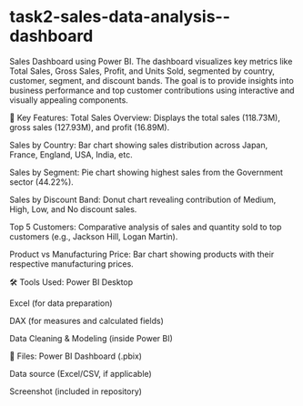 # task2-sales-data-analysis--dashboard
Sales Dashboard using Power BI. The dashboard visualizes key metrics like Total Sales, Gross Sales, Profit, and Units Sold, segmented by country, customer, segment, and discount bands. The goal is to provide insights into business performance and top customer contributions using interactive and visually appealing components.

🚀 Key Features:
Total Sales Overview: Displays the total sales (118.73M), gross sales (127.93M), and profit (16.89M).

Sales by Country: Bar chart showing sales distribution across Japan, France, England, USA, India, etc.

Sales by Segment: Pie chart showing highest sales from the Government sector (44.22%).

Sales by Discount Band: Donut chart revealing contribution of Medium, High, Low, and No discount sales.

Top 5 Customers: Comparative analysis of sales and quantity sold to top customers (e.g., Jackson Hill, Logan Martin).

Product vs Manufacturing Price: Bar chart showing products with their respective manufacturing prices.

🛠 Tools Used:
Power BI Desktop

Excel (for data preparation)

DAX (for measures and calculated fields)

Data Cleaning & Modeling (inside Power BI)


📂 Files:
Power BI Dashboard (.pbix)

Data source (Excel/CSV, if applicable)

Screenshot (included in repository)

